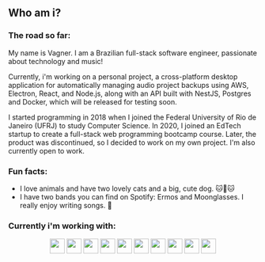 ## Who am i?

### The road so far:

My name is Vagner. I am a Brazilian full-stack software engineer, passionate about technology and music!

Currently, i'm working on a personal project, a cross-platform desktop application for automatically managing audio project backups using AWS, Electron, React, and Node.js, along with an API built with NestJS, Postgres and Docker, which will be released for testing soon.

I started programming in 2018 when I joined the Federal University of Rio de Janeiro (UFRJ) to study Computer Science. In 2020, I joined an EdTech startup to create a full-stack web programming bootcamp course. Later, the product was discontinued, so I decided to work on my own project. I'm also currently open to work.

### Fun facts:

- I love animals and have two lovely cats and a big, cute dog. 🐱🐶🐱
- I have two bands you can find on Spotify: Ermos and Moonglasses. I really enjoy writing songs. 🎵

### Currently i'm working with:

<div align="center">
 <img style="height: 30px;" src="https://img.shields.io/badge/TypeScript-007ACC?style=for-the-badge&logo=typescript&logoColor=white">
 <img style="height: 30px;" src="https://img.shields.io/badge/React-20232A?style=for-the-badge&logo=react&logoColor=61DAFB">
 <img style="height: 30px;" src="https://img.shields.io/badge/Node%20js-339933?style=for-the-badge&logo=nodedotjs&logoColor=white">
 <img style="height: 30px;" src="https://img.shields.io/badge/Docker-1D63ED?style=for-the-badge&logo=docker&logoColor=white">
 <img style="height: 30px;" src="https://img.shields.io/badge/HTML5-E34F26?style=for-the-badge&logo=html5&logoColor=white">
 <img style="height: 30px;" src="https://img.shields.io/badge/CSS3-1572B6?style=for-the-badge&logo=css3&logoColor=white">
 <img style="height: 30px;" src="https://img.shields.io/badge/PostgreSQL-316192?style=for-the-badge&logo=postgresql&logoColor=white">
 <img style="height: 30px;" src="https://img.shields.io/badge/nestjs-E0234E?style=for-the-badge&logo=nestjs&logoColor=white">
 <img style="height: 30px;" src="https://img.shields.io/badge/Jest-C21325?style=for-the-badge&logo=jest&logoColor=white">
 <img style="height: 30px;" src="https://img.shields.io/badge/AWS-FF9900?style=for-the-badge&logo=amazon&logoColor=white">
</div>
